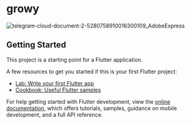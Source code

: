 # growy


![telegram-cloud-document-2-5280758910016300109_AdobeExpress](https://user-images.githubusercontent.com/48721796/209473493-b5fc526f-c58d-468e-91b0-510b28633838.gif)


## Getting Started

This project is a starting point for a Flutter application.

A few resources to get you started if this is your first Flutter project:

- [Lab: Write your first Flutter app](https://docs.flutter.dev/get-started/codelab)
- [Cookbook: Useful Flutter samples](https://docs.flutter.dev/cookbook)

For help getting started with Flutter development, view the
[online documentation](https://docs.flutter.dev/), which offers tutorials,
samples, guidance on mobile development, and a full API reference.

